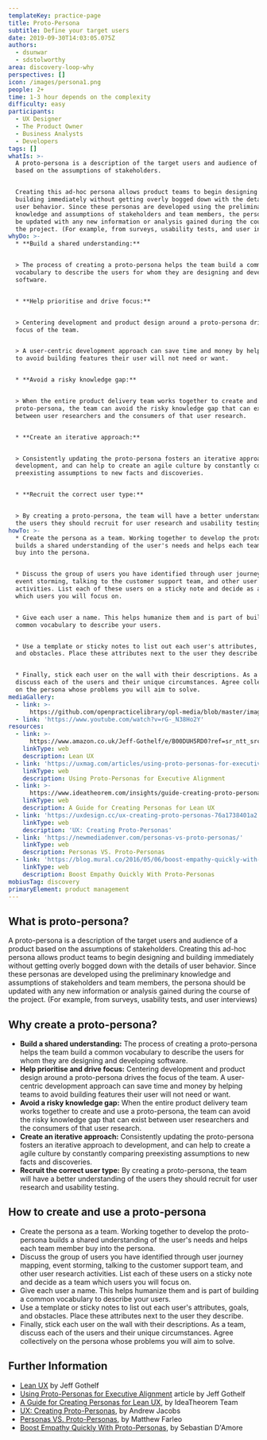 ```yaml
---
templateKey: practice-page
title: Proto-Persona
subtitle: Define your target users
date: 2019-09-30T14:03:05.075Z
authors:
  - dsunwar
  - sdstolworthy
area: discovery-loop-why
perspectives: []
icon: /images/persona1.png
people: 2+
time: 1-3 hour depends on the complexity
difficulty: easy
participants:
  - UX Designer
  - The Product Owner
  - Business Analysts
  - Developers
tags: []
whatIs: >-
  A proto-persona is a description of the target users and audience of a product
  based on the assumptions of stakeholders.


  Creating this ad-hoc persona allows product teams to begin designing and
  building immediately without getting overly bogged down with the details of
  user behavior. Since these personas are developed using the preliminary
  knowledge and assumptions of stakeholders and team members, the persona should
  be updated with any new information or analysis gained during the course of
  the project. (For example, from surveys, usability tests, and user interviews)
whyDo: >-
  * **Build a shared understanding:** 


  > The process of creating a proto-persona helps the team build a common
  vocabulary to describe the users for whom they are designing and developing
  software.


  * **Help prioritise and drive focus:**


  > Centering development and product design around a proto-persona drives the
  focus of the team.


  > A user-centric development approach can save time and money by helping teams
  to avoid building features their user will not need or want.


  * **Avoid a risky knowledge gap:**


  > When the entire product delivery team works together to create and use a
  proto-persona, the team can avoid the risky knowledge gap that can exist
  between user researchers and the consumers of that user research.


  * **Create an iterative approach:**


  > Consistently updating the proto-persona fosters an iterative approach to
  development, and can help to create an agile culture by constantly comparing
  preexisting assumptions to new facts and discoveries.


  * **Recruit the correct user type:**


  > By creating a proto-persona, the team will have a better understanding of
  the users they should recruit for user research and usability testing.
howTo: >-
  * Create the persona as a team. Working together to develop the proto-persona
  builds a shared understanding of the user's needs and helps each team member
  buy into the persona.


  * Discuss the group of users you have identified through user journey mapping,
  event storming, talking to the customer support team, and other user research
  activities. List each of these users on a sticky note and decide as a team
  which users you will focus on.


  * Give each user a name. This helps humanize them and is part of building a
  common vocabulary to describe your users.


  * Use a template or sticky notes to list out each user's attributes, goals,
  and obstacles. Place these attributes next to the user they describe.


  * Finally, stick each user on the wall with their descriptions. As a team,
  discuss each of the users and their unique circumstances. Agree collectively
  on the persona whose problems you will aim to solve.
mediaGallery:
  - link: >-
      https://github.com/openpracticelibrary/opl-media/blob/master/images/Proto%20Persona.png?raw=true
  - link: 'https://www.youtube.com/watch?v=rG-_N38Ho2Y'
resources:
  - link: >-
      https://www.amazon.co.uk/Jeff-Gothelf/e/B00DUH5RD0?ref=sr_ntt_srch_lnk_1&qid=1570107473&sr=8-1
    linkType: web
    description: Lean UX
  - link: 'https://uxmag.com/articles/using-proto-personas-for-executive-alignment'
    linkType: web
    description: Using Proto-Personas for Executive Alignment
  - link: >-
      https://www.ideatheorem.com/insights/guide-creating-proto-personas-lean-ux/
    linkType: web
    description: A Guide for Creating Personas for Lean UX
  - link: 'https://uxdesign.cc/ux-creating-proto-personas-76a1738401a2'
    linkType: web
    description: 'UX: Creating Proto-Personas'
  - link: 'https://newmediadenver.com/personas-vs-proto-personas/'
    linkType: web
    description: Personas VS. Proto-Personas
  - link: 'https://blog.mural.co/2016/05/06/boost-empathy-quickly-with-proto-personas'
    linkType: web
    description: Boost Empathy Quickly With Proto-Personas
mobiusTag: discovery
primaryElement: product management
---
```

## What is proto-persona?

A proto-persona is a description of the target users and audience of a product based on the assumptions of stakeholders.
Creating this ad-hoc persona allows product teams to begin designing and building immediately without getting overly bogged down with
the details of user behavior. Since these personas are developed using the preliminary knowledge and assumptions of stakeholders and team members,
the persona should be updated with any new information or analysis gained during the course of the project.
(For example, from surveys, usability tests, and user interviews)

## Why create a proto-persona?

- **Build a shared understanding:**
  The process of creating a proto-persona helps the team build a common vocabulary to describe the users
  for whom they are designing and developing software.
- **Help prioritise and drive focus:**
  Centering development and product design around a proto-persona drives the focus of the team.
  A user-centric development approach can save time and money by helping teams to avoid building features their user will not need or want.
- **Avoid a risky knowledge gap:**
  When the entire product delivery team works together to create and use a proto-persona, the team can avoid the risky knowledge gap that can exist between
  user researchers and the consumers of that user research.
- **Create an iterative approach:**
  Consistently updating the proto-persona fosters an iterative approach to development, and can help to create a agile culture by constantly comparing
  preexisting assumptions to new facts and discoveries.
- **Recruit the correct user type:**
  By creating a proto-persona, the team will have a better understanding of the users they should recruit for user research and usability testing.

## How to create and use a proto-persona

- Create the persona as a team. Working together to develop the proto-persona builds a shared understanding of the user's needs
  and helps each team member buy into the persona.
- Discuss the group of users you have identified through user journey mapping, event storming, talking to the customer support team, and other user research activities.
  List each of these users on a sticky note and decide as a team which users you will focus on.
- Give each user a name. This helps humanize them and is part of building a common vocabulary to describe your users.
- Use a template or sticky notes to list out each user's attributes, goals, and obstacles. Place these attributes next to the user they describe.
- Finally, stick each user on the wall with their descriptions. As a team, discuss each of the users and their unique circumstances. Agree collectively on the persona whose problems you will aim to solve.

##

## Further Information

- [Lean UX](https://www.amazon.co.uk/Jeff-Gothelf/e/B00DUH5RD0?ref=sr_ntt_srch_lnk_1&qid=1570107473&sr=8-1) by Jeff Gothelf
- [Using Proto-Personas for Executive Alignment](https://uxmag.com/articles/using-proto-personas-for-executive-alignment) article by Jeff Gothelf
- [A Guide for Creating Personas for Lean UX](https://www.ideatheorem.com/insights/guide-creating-proto-personas-lean-ux/), by IdeaTheorem Team
- [UX: Creating Proto-Personas](https://uxdesign.cc/ux-creating-proto-personas-76a1738401a2), by Andrew Jacobs
- [Personas VS. Proto-Personas](https://newmediadenver.com/personas-vs-proto-personas/), by Matthew Farleo
- [Boost Empathy Quickly With Proto-Personas](https://blog.mural.co/2016/05/06/boost-empathy-quickly-with-proto-personas), by Sebastian D'Amore

